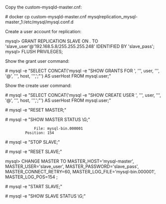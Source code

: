 Copy the custom-mysqld-master.cnf:

\# docker cp custom-mysqld-master.cnf mysqlreplication_mysql-master_1:/etc/mysql/mysql.conf.d

Create a user account for replication:

mysql> GRANT REPLICATION SLAVE ON *.* TO 'slave_user'@'192.168.5.8/255.255.255.248' IDENTIFIED BY 'slave_pass';<br>
mysql> FLUSH PRIVILEGES;<br>

Show the grant user command:

\# mysql -e "SELECT CONCAT('mysql -e \"SHOW GRANTS FOR ', '\'', user, '\'', '@', '\'', host, '\'',';\"') AS userHost FROM mysql.user;"

Show the create user command:

\# mysql -e "SELECT CONCAT('mysql -e \"SHOW CREATE USER ', '\'', user, '\'', '@', '\'', host, '\'',';\"') AS userHost FROM mysql.user;"


\# mysql -e "RESET MASTER;"

\# mysql -e "SHOW MASTER STATUS \G;"
```
             File: mysql-bin.000001
         Position: 154
```

\# mysql -e "STOP SLAVE;"

\# mysql -e "RESET SLAVE;"

mysql> CHANGE MASTER TO
MASTER_HOST='mysql-master',
MASTER_USER='slave_user',
MASTER_PASSWORD='slave_pass',
MASTER_CONNECT_RETRY=60,
MASTER_LOG_FILE='mysql-bin.000001',
MASTER_LOG_POS=154
;

\# mysql -e "START SLAVE;"

\# mysql -e "SHOW SLAVE STATUS \G;"
